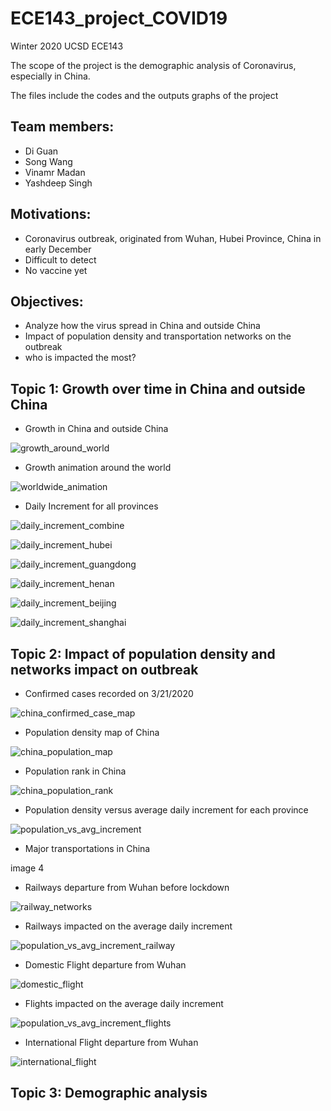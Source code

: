 # ECE143_project_COVID19

Winter 2020 UCSD ECE143

The scope of the project is the demographic analysis of Coronavirus, especially in China. 

The files include the codes and the outputs graphs of the project


Team members:
-
- Di Guan
- Song Wang
- Vinamr Madan
- Yashdeep Singh

Motivations:
-
- Coronavirus outbreak, originated from Wuhan, Hubei Province, China in early December
- Difficult to detect 
- No vaccine yet

Objectives:
-
- Analyze how the virus spread in China and outside China
- Impact of population density and transportation networks on the outbreak
- who is impacted the most?


Topic 1: Growth over time in China and outside China
- 
- Growth in China and outside China

![growth_around_world](https://user-images.githubusercontent.com/53081268/77389407-5a6b1580-6d50-11ea-8f65-6df7073ec210.png)

- Growth animation around the world

![worldwide_animation](https://user-images.githubusercontent.com/53081268/77389479-900ffe80-6d50-11ea-8a03-454e45116949.png)

- Daily Increment for all provinces

![daily_increment_combine](https://user-images.githubusercontent.com/53081268/77393632-ab800700-6d5a-11ea-884e-990dfe194bca.png)

![daily_increment_hubei](https://user-images.githubusercontent.com/53081268/77393680-ce122000-6d5a-11ea-8cb9-be01790712cf.png)

![daily_increment_guangdong](https://user-images.githubusercontent.com/53081268/77393876-3f51d300-6d5b-11ea-9ca8-81ba27a1f05d.png)

![daily_increment_henan](https://user-images.githubusercontent.com/53081268/77394485-be93d680-6d5c-11ea-8449-ccd66646c62a.png)

![daily_increment_beijing](https://user-images.githubusercontent.com/53081268/77394143-d9198000-6d5b-11ea-915a-cc30511f7d83.png)

![daily_increment_shanghai](https://user-images.githubusercontent.com/53081268/77394152-db7bda00-6d5b-11ea-9c74-0a473ff08438.png)

Topic 2: Impact of population density and networks impact on outbreak
- 
- Confirmed cases recorded on 3/21/2020

![china_confirmed_case_map](https://user-images.githubusercontent.com/53081268/77390796-3f020980-6d54-11ea-8700-f0259c78b30d.png)

- Population density map of China

![china_population_map](https://user-images.githubusercontent.com/53081268/77390612-c3a05800-6d53-11ea-952a-91bef498e717.png)

- Population rank in China

![china_population_rank](https://user-images.githubusercontent.com/53081268/77391065-031b7400-6d55-11ea-8e4c-910579617230.png)

- Population density versus average daily increment for each province

![population_vs_avg_increment](https://user-images.githubusercontent.com/53081268/77390636-d155dd80-6d53-11ea-8bc9-e22d6aa97e3d.png)

- Major transportations in China

image 4

- Railways departure from Wuhan before lockdown

![railway_networks](https://user-images.githubusercontent.com/53081268/77390703-fba79b00-6d53-11ea-9e14-77d5274f556b.png)

- Railways impacted on the average daily increment

![population_vs_avg_increment_railway](https://user-images.githubusercontent.com/53081268/77390669-e5014400-6d53-11ea-9b7d-aac1c90bcfe6.png)

- Domestic Flight departure from Wuhan 

![domestic_flight](https://user-images.githubusercontent.com/53081268/77390877-7e305a80-6d54-11ea-9747-3a2890fee4c7.png)

- Flights impacted on the average daily increment

![population_vs_avg_increment_flights](https://user-images.githubusercontent.com/53081268/77390887-8ee0d080-6d54-11ea-8f04-6e6ef5c60de8.png)


- International Flight departure from Wuhan

![international_flight](https://user-images.githubusercontent.com/53081268/77390902-999b6580-6d54-11ea-9c5f-4722f16ac904.png)


Topic 3: Demographic analysis
-

